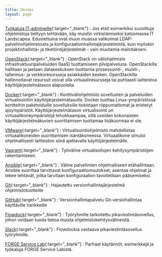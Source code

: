 ```yaml
---
title: Devops
layout: page
---
```


[Työkaluja IT-admineille](http://sysadmin.it-landscape.info/){:target="_blank"}
: Jos etsit esimerkiksi suosittuja ohjelmistoja tiettyyn tehtävään, käy muistin virkistämiseksi katsomassa IT Landscapea. Edustettuina ovat muun muassa valikoimat LDAP-palvelinohjelmistoista ja konfiguraationhallintajärjestelmistä, kuin myöskin projektinhallinta- ja tiketöintijärjestelmät - vain muutamia mainitakseni.

[OpenStack](http://www.openstack.org){:target="_blank"}
: OpenStack on väliohjelmisto infrastruktuuripalveluiden (IaaS) tuottamiseen pilvipalveluna. OpenStackilla hallitaan ja jaetaan datakeskuksen tuottamia prosessointi-, muisti-, tallennus- ja verkkoresursseja asiakkaiden kesken. OpenStackilla hallinnoitavat resurssit voivat olla virtuaaliresursseja tai puhtaasti laitteistoa käyttöjärjestelmätason alapuolella.

[Docker](http://www.docker.com){:target="_blank"}
: Konttiväliohjelmisto sovellusten ja palveluiden virtualisointiin käyttöjärjestelmätasolla. Docker tuottaa Linux-ympäristössä kontteihin paketoiduille sovelluksille toisistaan riippumattomat ja eristetyt ajoympäristöt. Käyttöjärjestelmätason virtualisointi on virtuaalikoneympäristöjä tehokkaampaa, sillä useiden kokonaisten käyttöjärjestelmäkuvien suorittamisen tuottamaa lisäkuormaa ei ole.

[VMware](http://www.vmware.com){:target="_blank"}
: Virtualisointiohjelmisto mahdollistaa virtuaalikoneiden suorittamisen isäntäkoneessa. Virtuaalikone simuloi ohjelmallisesti laitteiston siinä ajettavalle käyttöjärjestelmälle.

[Vagrant](http://www.vagrantup.com){:target="_blank"}
: Työväline virtualisoitujen kehitysympäristöjen rakentamiseen.

[Ansible](http://www.ansible.com){:target="_blank"}
: Väline palvelimien ohjelmalliseen etähallintaan. Ansible suorittaa tarvittavat konfiguraatiomuutokset, asentaa ohjelmat ja tekee tehtävät, jotka tarvitaan konfiguraation tavoitetilaan pääsemiseksi.

[Git](https://git-scm.com){:target="_blank"}
: Hajautettu versionhallintajärjestelmä ohjelmistotuotteille

[GitHub](https://github.com){:target="_blank"}
: Versionhallintapalvelu Git-versiohallintaa käyttäville hankkeille

[Flowdock](http://flowdock.com){:target="_blank"}
: Työryhmille tarkoitettu pikaviestintäsovellus, johon voidaan tuoda tietoa muista ohjelmistokehitysvälineistä.

[Slack](http://www.slack.com){:target="_blank"}
: Flowdockia vastaava pikaviestintäsovellus työryhmille.

[FORGE Service Lab](https://github.com/forgeservicelab){:target="_blank"}
: Parhaat käytännöt, esimerkkejä ja työkaluja FORGE Service Labistä.
